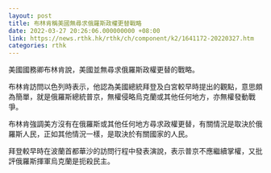 ```yaml
---
layout: post
title: 布林肯稱美國無尋求俄羅斯政權更替戰略
date: 2022-03-27 20:26:06.000000000 +08:00
link: https://news.rthk.hk/rthk/ch/component/k2/1641172-20220327.htm
categories: rthk
---
```


美國國務卿布林肯說，美國並無尋求俄羅斯政權更替的戰略。

布林肯訪問以色列時表示，他認為美國總統拜登及白宮較早時提出的觀點，意思頗為簡單，就是俄羅斯總統普京，無權侵略烏克蘭或其他任何地方，亦無權發動戰爭。

布林肯強調美方沒有在俄羅斯或其他任何地方尋求政權更替，有關情況是取決於俄羅斯人民，正如其他情況一樣，是取決於有關國家的人民。

拜登較早時在波蘭首都華沙的訪問行程中發表演說，表示普京不應繼續掌權，又批評俄羅斯揮軍烏克蘭是扼殺民主。
